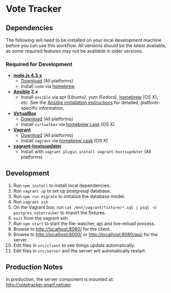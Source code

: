 # Vote Tracker

## Dependencies

The following will need to be installed on your local development machine before
you can use this workflow. All versions should be the latest available, as some
required features may not be available in older versions.

### Required for Development

* **[node.js 4.3.x](https://nodejs.org/)**
  - [Download](https://nodejs.org/) (All platforms)
  - Install `node` via [homebrew][homebrew]
* **[Ansible](http://docs.ansible.com/) 2.x**
  - Install `ansible` via apt (Ubuntu), yum (Fedora), [homebrew][homebrew] (OS
    X), etc. See the [Ansible installation
    instructions](http://docs.ansible.com/intro_installation.html) for detailed,
    platform-specific information.
* **[VirtualBox](https://www.virtualbox.org/)**
  - [Download](https://www.virtualbox.org/wiki/Downloads) (All platforms)
  - Install `virtualbox` via [homebrew cask][cask] (OS X)
* **[Vagrant](https://www.vagrantup.com/)**
  - [Download](http://docs.vagrantup.com/v2/installation/) (All platforms)
  - Install `vagrant` via [homebrew cask][cask] (OS X)
* **[vagrant-hostsupdater](https://github.com/cogitatio/vagrant-hostsupdater)**
  - Install with `vagrant plugin install vagrant-hostsupdater` (All platforms)

[homebrew]: http://brew.sh/
[cask]: http://caskroom.io/

## Development

1. Run `npm install` to install local dependencies.
2. Run `vagrant up` to set up postgresql database.
3. Run `npm run migrate` to initialize the database model.
4. Run `vagrant ssh`
5. On the Vagrant box, run `cat /mnt/vagrant/fixture/*.sql | psql -U postgres votetracker` to import the fixtures.
6. `exit` from the vagrant ssh.
5. Run `npm start` to start the file-watcher, api and live-reload process.
6. Browse to <http://localhost:8080/> for the client.
7. Browse to <http://localhost:8000/>  or <http://localhost:8080/api/> for the server.
8. Edit files in `src/client` to see things update automatically.
9. Edit files in `src/server` and the server will automatically restart.

## Production Notes

In production, the server component is mounted at:
http://votetracker.gnarf.net/api
